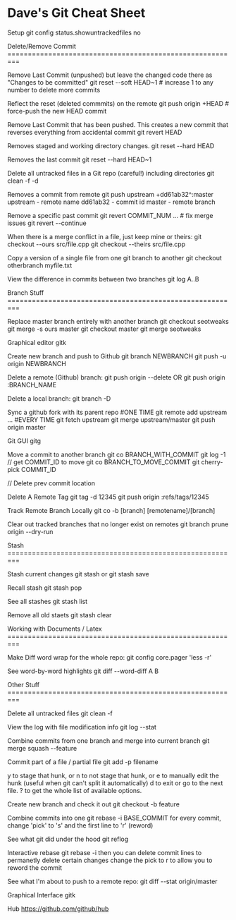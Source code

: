 Dave's Git Cheat Sheet
============

Setup
  git config status.showuntrackedfiles no

Delete/Remove Commit =========================================================

Remove Last Commit (unpushed) but leave the changed code there as "Changes to be committed"
  git reset --soft HEAD~1    # increase 1 to any number to delete more commits

Reflect the reset (deleted commmits) on the remote
  git push origin +HEAD  # force-push the new HEAD commit

Remove Last Commit that has been pushed. This creates a new commit that reverses everything from accidental commit
  git revert HEAD

Removes staged and working directory changes.
  git reset --hard  HEAD

Removes the last commit
  git reset --hard  HEAD~1

Delete all untracked files in a Git repo (careful!) including directories
  git clean -f -d

Removes a commit from remote
  git push upstream +dd61ab32^:master
  upstream - remote name
  dd61ab32 - commit id
  master - remote branch

Remove a specific past commit
  git revert COMMIT_NUM
  ... # fix merge issues
  git revert --continue

When there is a merge conflict in a file, just keep mine or theirs:
  git checkout --ours src/file.cpp
  git checkout --theirs src/file.cpp

Copy a version of a single file from one git branch to another
  git checkout otherbranch myfile.txt

View the difference in commits between two branches
  git log A..B

Branch Stuff =========================================================

Replace master branch entirely with another branch
  git checkout seotweaks
  git merge -s ours master
  git checkout master
  git merge seotweaks

Graphical editor
  gitk

Create new branch and push to Github
  git branch NEWBRANCH
  git push -u origin NEWBRANCH

Delete a remote (Github) branch:
  git push origin --delete <branchName>
  OR
  git push origin :BRANCH_NAME

Delete a local branch:
  git branch -D <branchName>

Sync a github fork with its parent repo
  #ONE TIME
  git remote add upstream ...
  #EVERY TIME
  git fetch upstream
  git merge upstream/master
  git push origin master

Git GUI
  gitg

Move a commit to another branch
  git co BRANCH_WITH_COMMIT
  git log -1                     // get COMMIT_ID to move
  git co BRANCH_TO_MOVE_COMMIT
  git cherry-pick COMMIT_ID
  
  // Delete prev commit location

Delete A Remote Tag
  git tag -d 12345
  git push origin :refs/tags/12345

Track Remote Branch Locally
  git co -b [branch] [remotename]/[branch]

Clear out tracked branches that no longer exist on remotes
  git branch prune origin --dry-run

Stash =========================================================

Stash current changes
  git stash
  or
  git stash save

Recall stash
  git stash pop

See all stashes
  git stash list

Remove all old staets
  git stash clear

Working with Documents / Latex =========================================================

Make Diff word wrap for the whole repo:
  git config core.pager 'less -r' 

See word-by-word highlights
  git diff --word-diff A B

Other Stuff =========================================================

Delete all untracked files
  git clean -f

View the log with file modification info
  git log --stat

Combine commits from one branch and merge into current branch
  git merge squash --feature    

Commit part of a file / partial file
  git add -p filename 

  y to stage that hunk, or
  n to not stage that hunk, or
  e to manually edit the hunk (useful when git can't split it automatically)
  d to exit or go to the next file.
  ? to get the whole list of available options.

Create new branch and check it out
  git checkout -b feature

Combine commits into one
  git rebase -i BASE_COMMIT
  for every commit, change 'pick' to 's' and the first line to 'r' (reword)

See what git did under the hood
  git reflog

Interactive rebase
  git rebase -i
  then you can delete commit lines to permanetly delete certain changes
  change the pick to r to allow you to reword the commit

See what I'm about to push to a remote repo:
  git diff --stat origin/master

Graphical Interface
  gitk

Hub
  https://github.com/github/hub